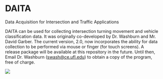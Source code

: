 # DAITA
Data Acquisition for Intersection and Traffic Applications

DAITA can be used for collecting intersection turning movement and vehicle classification data. It was originally co-developed by Dr. Washburn and Mr. David Garber. The current version, 2.0, now incorporates the ability for data collection to be performed via mouse or finger (for touch screens). A release package will be available at this repository in the future. Until then, Email Dr. Washburn (swash@ce.ufl.edu) to obtain a copy of the program, free of charge.

<img src="DaitaMain.png"/>
